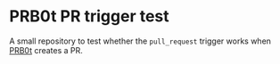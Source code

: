 # PRB0t PR trigger test

A small repository to test whether the `pull_request` trigger works when [PRB0t](https://github.com/PRB0t/PRB0t)
creates a PR.
